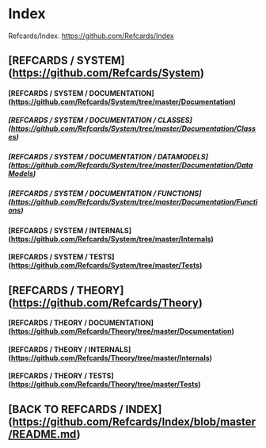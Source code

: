 # Index
Refcards/Index. https://github.com/Refcards/Index

## [REFCARDS / SYSTEM] (https://github.com/Refcards/System)
#### [REFCARDS / SYSTEM / DOCUMENTATION] (https://github.com/Refcards/System/tree/master/Documentation)
##### [REFCARDS / SYSTEM / DOCUMENTATION / CLASSES] (https://github.com/Refcards/System/tree/master/Documentation/Classes)
##### [REFCARDS / SYSTEM / DOCUMENTATION / DATAMODELS] (https://github.com/Refcards/System/tree/master/Documentation/DataModels)
##### [REFCARDS / SYSTEM / DOCUMENTATION / FUNCTIONS] (https://github.com/Refcards/System/tree/master/Documentation/Functions)
#### [REFCARDS / SYSTEM / INTERNALS] (https://github.com/Refcards/System/tree/master/Internals)
#### [REFCARDS / SYSTEM / TESTS] (https://github.com/Refcards/System/tree/master/Tests)

## [REFCARDS / THEORY] (https://github.com/Refcards/Theory)
#### [REFCARDS / THEORY / DOCUMENTATION] (https://github.com/Refcards/Theory/tree/master/Documentation)
#### [REFCARDS / THEORY / INTERNALS] (https://github.com/Refcards/Theory/tree/master/Internals)
#### [REFCARDS / THEORY / TESTS] (https://github.com/Refcards/Theory/tree/master/Tests)

## [BACK TO REFCARDS / INDEX] (https://github.com/Refcards/Index/blob/master/README.md)
